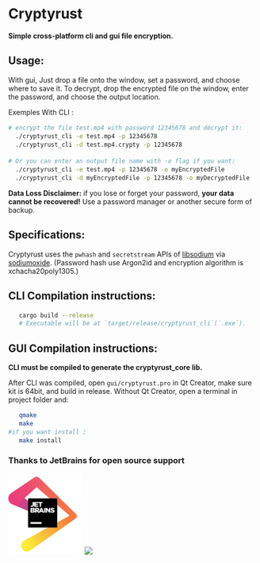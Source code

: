 # Cryptyrust
**Simple cross-platform cli and gui file encryption.**

## Usage:
With gui, Just drop a file onto the window, set a password, and choose where to save it. To decrypt, drop the encrypted file on the window, enter the password, and choose the output location.

Exemples With CLI :
```bash
# encrypt the file test.mp4 with password 12345678 and décrypt it:
  ./cryptyrust_cli -e test.mp4 -p 12345678
  ./cryptyrust_cli -d test.mp4.crypty -p 12345678

# Or you can enter an output file name with -o flag if you want:
  ./cryptyrust_cli -e test.mp4 -p 12345678 -o myEncryptedFile
  ./cryptyrust_cli -d myEncryptedFile -p 12345678 -o myDecryptedFile
```

**Data Loss Disclaimer:** if you lose or forget your password, **your data cannot be recovered!** Use a password manager or another secure form of backup.

## Specifications:
Cryptyrust uses the `pwhash` and `secretstream` APIs of [libsodium](https://doc.libsodium.org/) via [sodiumoxide](https://github.com/sodiumoxide/sodiumoxide).
(Password hash use Argon2id and encryption algorithm is xchacha20poly1305.)

## CLI Compilation instructions:
```bash
   cargo build --release
   # Executable will be at `target/release/cryptyrust_cli`(`.exe`).
```

## GUI Compilation instructions:
**CLI must be compiled to generate the cryptyrust_core lib.**

After CLI was compiled, open `gui/cryptyrust.pro` in Qt Creator, make sure kit is 64bit, and build in release. Without Qt Creator, open a terminal in project folder and:

```bash
   qmake
   make
#if you want install :
   make install
```
### Thanks to JetBrains for open source support

<a href="https://www.jetbrains.com/"><img src="./jetbrains.png" alt="jetbrains" width="150"></a>
<img src='https://www.gnu.org/graphics/gplv3-with-text-136x68.png'/>
